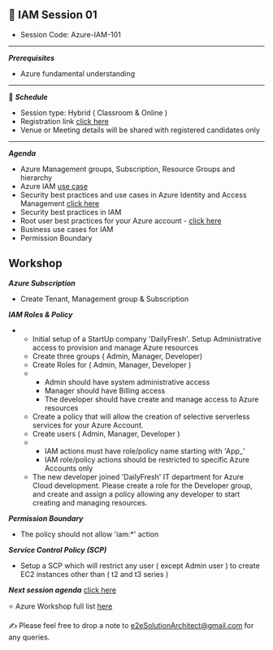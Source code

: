 ## :memo: IAM Session 01 
- Session Code: Azure-IAM-101
------------
***Prerequisites***
- Azure fundamental understanding
------------
:calendar: ***Schedule***

- Session type: Hybrid ( Classroom & Online ) <br>
- Registration link [click here](#) <br>
- Venue or Meeting details will be shared with registered candidates only
------------
***Agenda***
- Azure Management groups, Subscription, Resource Groups and hierarchy 
- Azure IAM [use case](#)
- Security best practices and use cases in Azure Identity and Access Management [click here](#)
- Security best practices in IAM
- Root user best practices for your Azure account - [click here](#)
- Business use cases for IAM
- Permission Boundary

 
## Workshop

***Azure Subscription***
- Create Tenant, Management group & Subscription

***IAM Roles & Policy***
- - Initial setup of a StartUp company 'DailyFresh'. Setup Administrative access to provision and manage Azure resources
  - Create three groups ( Admin, Manager, Developer)
  - Create Roles for ( Admin, Manager, Developer )
  -   - Admin should have system administrative access
      - Manager should have Billing access
      - The developer should have create and manage access to Azure resources
  - Create a policy that will allow the creation of selective serverless services for your Azure Account.
  - Create users ( Admin, Manager, Developer )
  - - IAM actions must have role/policy name starting with 'App_'
    - IAM role/policy actions should be restricted to specific Azure Accounts only
  - The new developer joined 'DailyFresh' IT department for Azure Cloud development. Please create a role for the Developer group, and create and assign a policy allowing any developer to start creating and managing resources.
 
***Permission Boundary***
- The policy should not allow 'iam:*' action

***Service Control Policy (SCP)***
- Setup a SCP which will restrict any user ( except Admin user ) to create EC2 instances other than ( t2 and t3 series )

***Next session agenda*** [click here](https://github.com/e2eSolutionArchitect/academy/blob/main/masterclass/azure/series/agenda/session02.md)

:star: Azure Workshop full list [here](https://github.com/e2eSolutionArchitect/academy/tree/main/masterclass/azure/series)

:writing_hand:  Please feel free to drop a note to e2eSolutionArchitect@gmail.com for any queries.
